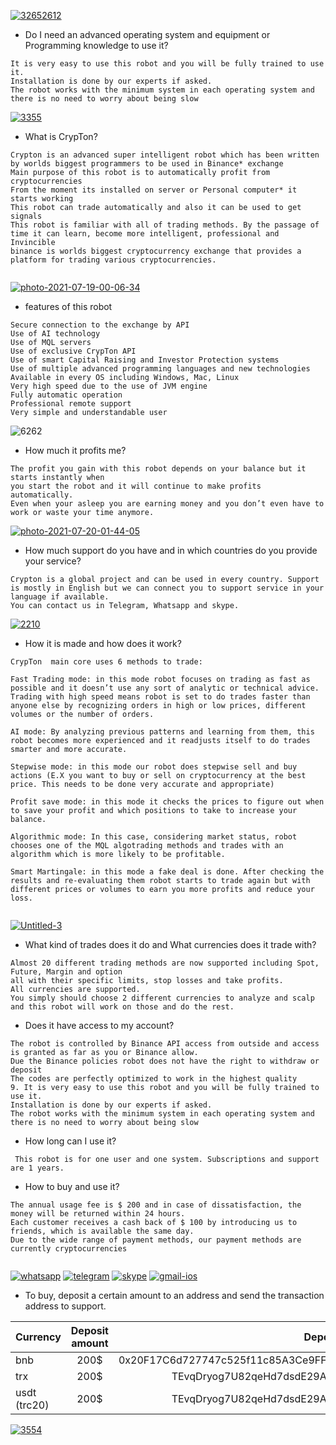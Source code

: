 





<a href="https://github.com/crypton-bot/Binance/"><img src="https://i.ibb.co/SVWZNf0/32652612.jpg" alt="32652612" border="0"></a>

* Do I need an advanced operating system and equipment or Programming knowledge to use it?


```
It is very easy to use this robot and you will be fully trained to use it.
Installation is done by our experts if asked.
The robot works with the minimum system in each operating system and there is no need to worry about being slow
```


<a href="https://github.com/crypton-bot/Binance/"><img src="https://i.ibb.co/CzjvggP/3355.jpg" alt="3355" border="0"></a>

  
  
* What is CrypTon?
  
```  
Crypton is an advanced super intelligent robot which has been written by worlds biggest programmers to be used in Binance* exchange
Main purpose of this robot is to automatically profit from cryptocurrencies
From the moment its installed on server or Personal computer* it starts working
This robot can trade automatically and also it can be used to get signals 
This robot is familiar with all of trading methods. By the passage of time it can learn, become more intelligent, professional and Invincible
binance is worlds biggest cryptocurrency exchange that provides a platform for trading various cryptocurrencies.
  
 ``` 


  
  <a href="https://github.com/crypton-bot/Binance/"><img src="https://i.ibb.co/Qj5vJtZ/photo-2021-07-19-00-06-34.jpg" alt="photo-2021-07-19-00-06-34" border="0"></a>  

  
  * features of this robot
  
   ``` 
Secure connection to the exchange by API
Use of AI technology 
Use of MQL servers
Use of exclusive CrypTon API
Use of smart Capital Raising and Investor Protection systems
Use of multiple advanced programming languages and new technologies
Available in every OS including Windows, Mac, Linux
Very high speed due to the use of JVM engine
Fully automatic operation
Professional remote support
Very simple and understandable user
  
   ``` 

<img src="https://i.ibb.co/HnH2vTW/6262.jpg" alt="6262" border="0">

   
* How much it profits me?  
   
 ```
The profit you gain with this robot depends on your balance but it starts instantly when
you start the robot and it will continue to make profits automatically. 
Even when your asleep you are earning money and you don’t even have to work or waste your time anymore.
 ```
   
   
   
 <a href="https://github.com/crypton-bot/Binance/"><img src="https://i.ibb.co/drM4Jmt/photo-2021-07-20-01-44-05.jpg" alt="photo-2021-07-20-01-44-05" border="0"></a>
   
        
 * How much support do you have and in which countries do you provide your service?
        
```
Crypton is a global project and can be used in every country. Support is mostly in English but we can connect you to support service in your language if available.
You can contact us in Telegram, Whatsapp and skype.

```
        
        
   <a href="https://github.com/crypton-bot/Binance/"><img src="https://i.ibb.co/GFZsRRG/2210.jpg" alt="2210" border="0"></a>             
 
          
 * How it is made and how does it work?         
          
 ```
 CrypTon  main core uses 6 methods to trade:
          
Fast Trading mode: in this mode robot focuses on trading as fast as possible and it doesn’t use any sort of analytic or technical advice.
Trading with high speed means robot is set to do trades faster than anyone else by recognizing orders in high or low prices, different volumes or the number of orders.
          
AI mode: By analyzing previous patterns and learning from them, this robot becomes more experienced and it readjusts itself to do trades smarter and more accurate.
          
Stepwise mode: in this mode our robot does stepwise sell and buy actions (E.X you want to buy or sell on cryptocurrency at the best price. This needs to be done very accurate and appropriate)
          
Profit save mode: in this mode it checks the prices to figure out when to save your profit and which positions to take to increase your balance.
          
Algorithmic mode: In this case, considering market status, robot chooses one of the MQL algotrading methods and trades with an algorithm which is more likely to be profitable.
          
Smart Martingale: in this mode a fake deal is done. After checking the results and re-evaluating them robot starts to trade again but with different prices or volumes to earn you more profits and reduce your loss.
         
 ```         
        
 <a href="https://github.com/crypton-bot/Binance/"><img src="https://i.ibb.co/hYzyj9h/Untitled-3.jpg" alt="Untitled-3" border="0"></a>
 
          
* What kind of trades does it do and What currencies does it trade with?  
          
```          
Almost 20 different trading methods are now supported including Spot, Future, Margin and option 
all with their specific limits, stop losses and take profits.
All currencies are supported.
You simply should choose 2 different currencies to analyze and scalp 
and this robot will work on those and do the rest.
```
          
          
* Does it have access to my account?
          
```          
The robot is controlled by Binance API access from outside and access is granted as far as you or Binance allow.
Due the Binance policies robot does not have the right to withdraw or deposit
The codes are perfectly optimized to work in the highest quality
9. It is very easy to use this robot and you will be fully trained to use it.
Installation is done by our experts if asked.
The robot works with the minimum system in each operating system and there is no need to worry about being slow
 ```       
   
* How long can I use it?
          
``` 
 This robot is for one user and one system. Subscriptions and support are 1 years.         
```         
          
          
          
 * How to buy and use it? 
          
```          
The annual usage fee is $ 200 and in case of dissatisfaction, the money will be returned within 24 hours.
Each customer receives a cash back of $ 100 by introducing us to friends, which is available the same day.
Due to the wide range of payment methods, our payment methods are currently cryptocurrencies 
          
```

<a href="https://imgbb.com/"><img src="https://i.ibb.co/FmQ2PCh/whatsapp.png" alt="whatsapp" border="0"></a>
<a href="https://t.me/TCP30/"><img src="https://i.ibb.co/Fbbcd9V/telegram.png" alt="telegram" border="0"></a>
<a href="live:.cid.2b1fe59bd62c40e3"><img src="https://i.ibb.co/TWSwbTP/skype.png" alt="skype" border="0"></a>
<a href="cryptons.api@gmail.com"><img src="https://i.ibb.co/JQPHMxH/gmail-ios.png" alt="gmail-ios" border="0"></a>


   
           
* To buy, deposit a certain amount to an address and send the transaction address to support.

| Currency      | Deposit amount| Deposit address|
| ------------- |:-------------:| -----:|
| bnb       | 200$ |0x20F17C6d727747c525f11c85A3Ce9FF9999a49d5 |
| trx       | 200$ |TEvqDryog7U82qeHd7dsdE29AwJrxNRTUD |
| usdt (trc20)     | 200$ |TEvqDryog7U82qeHd7dsdE29AwJrxNRTUD |

          
<a href="https://github.com/crypton-bot/Binance/"><img src="https://i.ibb.co/fxFM8z2/3554.jpg" alt="3554" border="0"></a>
